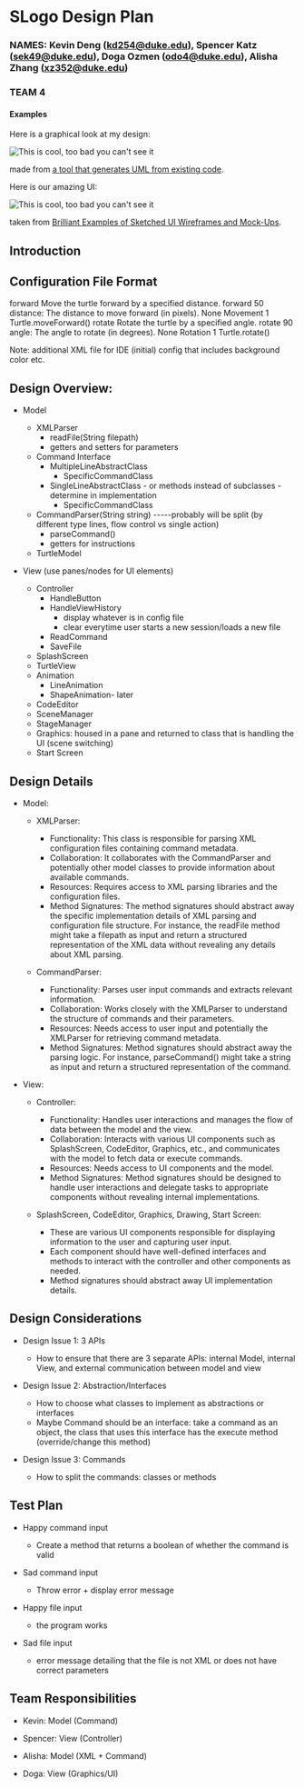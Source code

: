 # SLogo Design Plan
### NAMES: Kevin Deng (kd254@duke.edu), Spencer Katz (sek49@duke.edu), Doga Ozmen (odo4@duke.edu), Alisha Zhang (xz352@duke.edu)
### TEAM 4


#### Examples

Here is a graphical look at my design:

![This is cool, too bad you can't see it](online-shopping-uml-example.png "An initial UI")

made from [a tool that generates UML from existing code](http://staruml.io/).


Here is our amazing UI:

![This is cool, too bad you can't see it](29-sketched-ui-wireframe.jpg "An alternate design")

taken from [Brilliant Examples of Sketched UI Wireframes and Mock-Ups](https://onextrapixel.com/40-brilliant-examples-of-sketched-ui-wireframes-and-mock-ups/).


## Introduction


## Configuration File Format
<commands>
    <command>
        <canonical_name>forward</canonical_name>
        <description>Move the turtle forward by a specified distance.</description>
        <example>forward 50</example>
        <help_documentation>
            <parameters>
                <parameter>distance: The distance to move forward (in pixels).</parameter>
            </parameters>
            <return_value>None</return_value>
            <category>Movement</category>
        </help_documentation>
        <number_of_expected_parameters>1</number_of_expected_parameters>
        <implementing_class_or_method_name>Turtle.moveForward()</implementing_class_or_method_name>
    </command>
    <command>
        <canonical_name>rotate</canonical_name>
        <description>Rotate the turtle by a specified angle.</description>
        <example>rotate 90</example>
        <help_documentation>
            <parameters>
                <parameter>angle: The angle to rotate (in degrees).</parameter>
            </parameters>
            <return_value>None</return_value>
            <category>Rotation</category>
        </help_documentation>
        <number_of_expected_parameters>1</number_of_expected_parameters>
        <implementing_class_or_method_name>Turtle.rotate()</implementing_class_or_method_name>
    </command>
    <!-- Additional commands can be added here -->
</commands>

Note: additional XML file for IDE (initial) config that includes background color etc.



## Design Overview:
* Model
  * XMLParser
    * readFile(String filepath)
    * getters and setters for parameters
  * Command Interface
    * MultipleLineAbstractClass
      * SpecificCommandClass
    * SingleLineAbstractClass - or methods instead of subclasses - determine in implementation
      * SpecificCommandClass
  * CommandParser(String string) -----probably will be split (by different type lines, flow control vs single action) 
    * parseCommand() 
    * getters for instructions
  * TurtleModel

* View (use panes/nodes for UI elements)
  * Controller
    * HandleButton
    * HandleViewHistory
      * display whatever is in config file
      * clear everytime user starts a new session/loads a new file
    * ReadCommand
    * SaveFile
  * SplashScreen
  * TurtleView
  * Animation
    * LineAnimation
    * ShapeAnimation- later
  * CodeEditor
  * SceneManager
  * StageManager
  * Graphics: housed in a pane and returned to class that is handling the UI (scene switching)
  * Start Screen



## Design Details
* Model:
  * XMLParser:
    * Functionality: This class is responsible for parsing XML configuration files containing command metadata. 
    * Collaboration: It collaborates with the CommandParser and potentially other model classes to provide information about available commands. 
    * Resources: Requires access to XML parsing libraries and the configuration files. 
    * Method Signatures: The method signatures should abstract away the specific implementation details of XML parsing and configuration file structure. For instance, the readFile method might take a filepath as input and return a structured representation of the XML data without revealing any details about XML parsing.

  * CommandParser:
    * Functionality: Parses user input commands and extracts relevant information. 
    * Collaboration: Works closely with the XMLParser to understand the structure of commands and their parameters. 
    * Resources: Needs access to user input and potentially the XMLParser for retrieving command metadata. 
    * Method Signatures: Method signatures should abstract away the parsing logic. For instance, parseCommand() might take a string as input and return a structured representation of the command.

* View:
  * Controller:
    * Functionality: Handles user interactions and manages the flow of data between the model and the view. 
    * Collaboration: Interacts with various UI components such as SplashScreen, CodeEditor, Graphics, etc., and communicates with the model to fetch data or execute commands. 
    * Resources: Needs access to UI components and the model. 
    * Method Signatures: Method signatures should be designed to handle user interactions and delegate tasks to appropriate components without revealing internal implementations.

  * SplashScreen, CodeEditor, Graphics, Drawing, Start Screen:
    * These are various UI components responsible for displaying information to the user and capturing user input. 
    * Each component should have well-defined interfaces and methods to interact with the controller and other components as needed. 
    * Method signatures should abstract away UI implementation details.


## Design Considerations
* Design Issue 1: 3 APIs
  * How to ensure that there are 3 separate APIs: internal Model, internal View, and external communication between model and view

* Design Issue 2: Abstraction/Interfaces
  * How to choose what classes to implement as abstractions or interfaces
  * Maybe Command should be an interface: take a command as an object, the class that uses this interface has the execute method (override/change this method)

* Design Issue 3: Commands
  * How to split the commands: classes or methods


## Test Plan
* Happy command input
  * Create a method that returns a boolean of whether the command is valid
* Sad command input
  * Throw error + display error message

* Happy file input
  * the program works
* Sad file input
  * error message detailing that the file is not XML or does not have correct parameters


## Team Responsibilities

 * Kevin: Model (Command)

 * Spencer: View (Controller)

 * Alisha: Model (XML + Command)

 * Doga: View (Graphics/UI)

